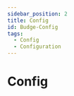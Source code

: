 ```yaml
---
sidebar_position: 2
title: Config
id: Budge-Config
tags:
  - Config
  - Configuration
---
```


# Config
